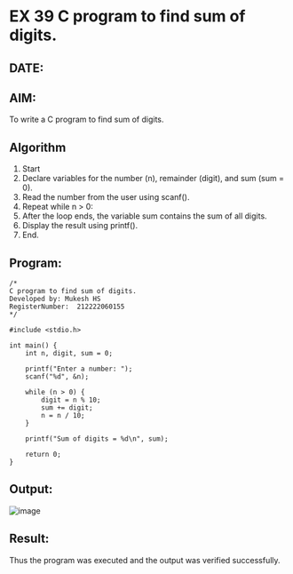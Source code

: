 # EX 39 C program to find sum of digits.
## DATE:
## AIM:
To write a C program to find sum of digits.

## Algorithm
1. Start 
2. Declare variables for the number (n), remainder (digit), and sum (sum = 0).
3. Read the number from the user using scanf().
4. Repeat while n > 0:
5. After the loop ends, the variable sum contains the sum of all digits.
6. Display the result using printf().  
7. End.

## Program:
```
/*
C program to find sum of digits.
Developed by: Mukesh HS
RegisterNumber:  212222060155
*/

#include <stdio.h>

int main() {
    int n, digit, sum = 0;

    printf("Enter a number: ");
    scanf("%d", &n);

    while (n > 0) {
        digit = n % 10;
        sum += digit;
        n = n / 10;
    }

    printf("Sum of digits = %d\n", sum);

    return 0;
}
```

## Output:
![image](https://github.com/user-attachments/assets/5379dc90-59bc-4083-bd55-859ac2356248)


## Result:
Thus the program was executed and the output was verified successfully.
